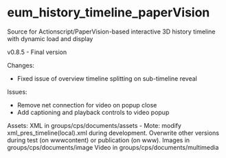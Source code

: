 # eum_history_timeline_paperVision
 Source for Actionscript/PaperVision-based interactive 3D history timeline with dynamic load and display

v0.8.5 - Final version

Changes:
- Fixed issue of overview timeline splitting on sub-timeline reveal

Issues:
- Remove net connection for video on popup close
- Add captioning and playback controls to video popup


Assets:
XML in groups/cps/documents/assets - Mote: modify xml_pres_timeline(local).xml during development. Overwrite other versions during test (on wwwcontent) or publication (on www).
Images in groups/cps/documents/image
Video in groups/cps/documents/multimedia
